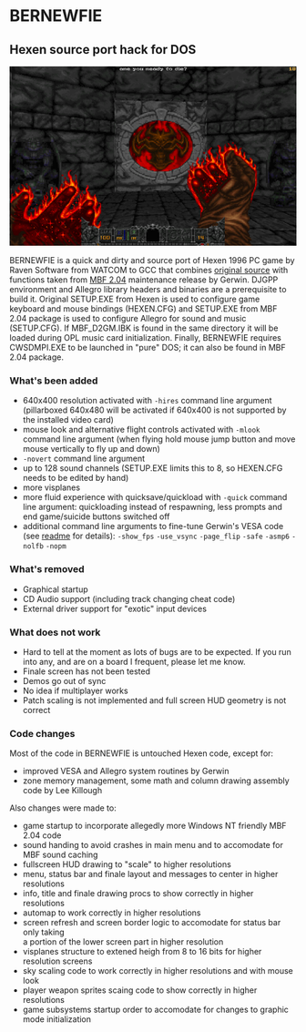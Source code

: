 # BERNEWFIE
## Hexen source port hack for DOS

![BERNEWFIE screenshot](/DOC/hex_036.png)

BERNEWFIE is a quick and dirty and source port of Hexen 1996 PC game by Raven Software from WATCOM to GCC that combines [original source](https://sourceforge.net/projects/heretic/files/) with functions taken from [MBF 2.04](https://archive.org/details/doom-mbf-204) maintenance release by Gerwin. DJGPP environment and Allegro library headers and binaries are a prerequisite to build it. Original SETUP.EXE from Hexen is used to configure game keyboard and mouse bindings (HEXEN.CFG) and SETUP.EXE from MBF 2.04 package is used to configure Allegro for sound and music (SETUP.CFG). If MBF_D2GM.IBK is found in the same directory it will be loaded during OPL music card initialization. Finally, BERNEWFIE requires CWSDMPI.EXE to be launched in "pure" DOS; it can also be found in MBF 2.04 package.

### What's been added
- 640x400 resolution activated with `-hires` command line argument
  (pillarboxed 640x480 will be activated if 640x400 is not supported by the installed video card)
- mouse look and alternative flight controls activated with `-mlook` command line argument
  (when flying hold mouse jump button and move mouse vertically to fly up and down)
- `-novert` command line argument
- up to 128 sound channels
  (SETUP.EXE limits this to 8, so HEXEN.CFG needs to be edited by hand)
- more visplanes 
- more fluid experience with quicksave/quickload with `-quick` command line argument:
  quickloading instead of respawning, less prompts and end game/suicide buttons switched off
- additional command line arguments to fine-tune Gerwin's VESA code
  (see [readme](DOC/MBFUP204.TXT) for details):
  `-show_fps` 
  `-use_vsync` 
  `-page_flip` 
  `-safe` 
  `-asmp6` 
  `-nolfb` 
  `-nopm` 

### What's removed
- Graphical startup
- CD Audio support (including track changing cheat code)
- External driver support for "exotic" input devices

### What does not work
- Hard to tell at the moment as lots of bugs are to be expected.
  If you run into any, and are on a board I frequent, please let me know.
- Finale screen has not been tested
- Demos go out of sync
- No idea if multiplayer works
- Patch scaling is not implemented and full screen HUD geometry is not correct

### Code changes
Most of the code in BERNEWFIE is untouched Hexen code, except for:
- improved VESA and Allegro system routines by Gerwin
- zone memory management, some math and column drawing assembly code by Lee Killough


Also changes were made to:
- game startup to incorporate allegedly more Windows NT friendly MBF 2.04 code 
- sound handing to avoid crashes in main menu and to accomodate for MBF sound caching
- fullscreen HUD drawing to "scale" to higher resolutions
- menu, status bar and  finale layout and messages to center in higher resolutions
- info, title and finale drawing procs to show correctly in higher resolutions
- automap to work correctly in higher resolutions
- screen refresh and screen border logic to accomodate for status bar only taking  
  a portion of the lower screen part in higher resolution
- visplanes structure to extened heigh from 8 to 16 bits for higher resolution screens
- sky scaling code to work correctly in higher resolutions and with mouse look
- player weapon sprites scaing code to show correctly in higher resolutions
- game subsystems startup order to accomodate for changes to graphic mode initialization 


